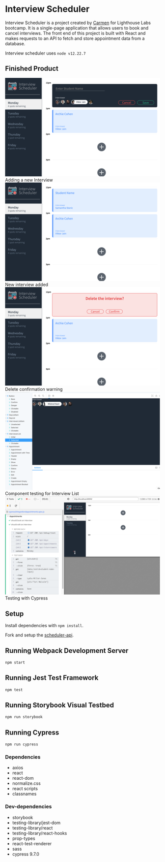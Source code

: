 # Interview Scheduler

Interview Scheduler is a project created by [Carmen](https://github.com/carmtsang) for Lighthouse Labs bootcamp. It is a single-page application that allows users to book and cancel interviews. The front end of this project is built with React and makes requests to an API to fetch and store appointment data from a database.

Interview scheduler uses `node v12.22.7`

## Finished Product

![New Interview](https://github.com/carmtsang/scheduler/blob/master/docs/New%20Interview.png)
Adding a new Interview
![New Interview Added](https://github.com/carmtsang/scheduler/blob/master/docs/Added.png)
New interview added
![Delete](https://github.com/carmtsang/scheduler/blob/master/docs/Delete.png)
Delete confirmation warning
![Storybook1](https://github.com/carmtsang/scheduler/blob/master/docs/Storybook%20Testing%201.png)
Component testing for Interview List
![Cypress1](https://github.com/carmtsang/scheduler/blob/master/docs/Cypress%20Testing%202.png)
Testing with Cypress

## Setup

Install dependencies with `npm install`.

Fork and setup the [scheduler-api](https://github.com/lighthouse-labs/scheduler-api).

## Running Webpack Development Server

```sh
npm start
```

## Running Jest Test Framework

```sh
npm test
```

## Running Storybook Visual Testbed

```sh
npm run storybook
```

## Running Cypress

```sh
npm run cypress
```

### Dependencies

- axios
- react
- react-dom
- normalize.css
- react scripts
- classnames

### Dev-dependencies

- storybook
- testing-library/jest-dom
- testing-library/react
- testing-library/react-hooks
- prop-types
- react-test-renderer
- sass
- cypress 9.7.0
